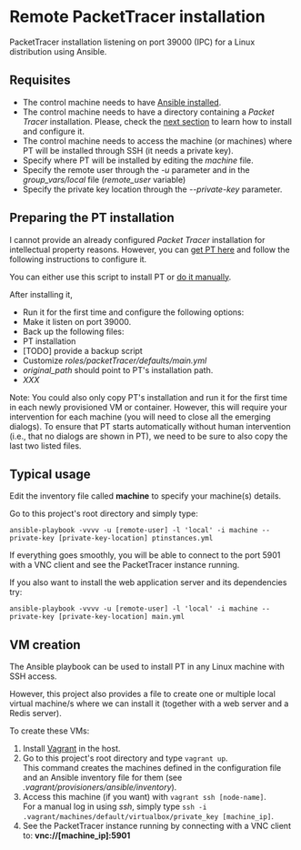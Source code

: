 # Remote PacketTracer installation
PacketTracer installation listening on port 39000 (IPC) for a Linux distribution using Ansible.

## Requisites

 * The control machine needs to have [Ansible installed](http://www.ansible.com).
 * The control machine needs to have a directory containing a _Packet Tracer_ installation. Please, check the [next section](#preparing-pt-installation) to learn how to install and configure it.
 * The control machine needs to access the machine (or machines) where PT will be installed through SSH (it needs a private key).
  * Specify where PT will be installed by editing the _machine_ file. 
  * Specify the remote user through the _-u_ parameter and in the _group\_vars/local_ file (_remote\_user_ variable)
  * Specify the private key location through the _--private-key_ parameter.

##  <a name="preparing-pt-installation">Preparing the PT installation</a>

I cannot provide an already configured _Packet Tracer_ installation for intellectual property reasons.
However, you can [get PT here](https://www.netacad.com/about-networking-academy/packet-tracer) and follow the following instructions to configure it.

You can either use this script to install PT or [do it manually](https://www.youtube.com/watch?v=7A2rIcwl_co).

After installing it,

  * Run it for the first time and configure the following options:
   * Make it listen on port 39000.
  * Back up the following files:
   * PT installation
   * [TODO] provide a backup script
  * Customize _roles/packetTracer/defaults/main.yml_ 
   * _original\_path_ should point to PT's installation path.
   * _XXX_

Note: You could also only copy PT's installation and run it for the first time in each newly provisioned VM or container.
However, this will require your intervention for each machine (you will need to close all the emerging dialogs).
To ensure that PT starts automatically without human intervention (i.e., that no dialogs are shown in PT), we need to be sure to also copy the last two listed files.


## Typical usage

Edit the inventory file called __machine__ to specify your machine(s) details.

Go to this project's root directory and simply type:

    ansible-playbook -vvvv -u [remote-user] -l 'local' -i machine --private-key [private-key-location] ptinstances.yml

If everything goes smoothly, you will be able to connect to the port 5901 with a VNC client and see the PacketTracer instance running.

If you also want to install the web application server and its dependencies try:

    ansible-playbook -vvvv -u [remote-user] -l 'local' -i machine --private-key [private-key-location] main.yml

## VM creation

The Ansible playbook can be used to install PT in any Linux machine with SSH access.

However, this project also provides a file to create one or multiple local virtual machine/s where we can install it (together with a web server and a Redis server).

To create these VMs:
 1. Install [Vagrant](https://www.vagrantup.com/) in the host.
 2. Go to this project's root directory and type ```vagrant up```. <br />
    This command creates the machines defined in the configuration file and an Ansible inventory file for them (see _.vagrant/provisioners/ansible/inventory_).
 3. Access this machine (if you want) with ```vagrant ssh [node-name]```. <br />
    For a manual log in using _ssh_, simply type ```ssh -i .vagrant/machines/default/virtualbox/private_key [machine_ip]```.
 4. See the PacketTracer instance running by connecting with a VNC client to: __vnc://[machine_ip]:5901__
